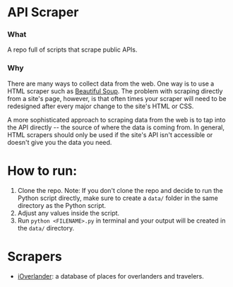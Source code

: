 # API Scraper

### What
A repo full of scripts that scrape public APIs.

### Why
There are many ways to collect data from the web. One way is to use a HTML scraper such as [Beautiful Soup](https://beautiful-soup-4.readthedocs.io/en/latest/). The problem with scraping directly from a site's page, however, is that often times your scraper will need to be redesigned after every major change to the site's HTML or CSS.

A more sophisticated approach to scraping data from the web is to tap into the API directly -- the source of where the data is coming from. In general, HTML scrapers should only be used if the site's API isn't accessible or doesn't give you the data you need.

# How to run:
1. Clone the repo. Note: If you don't clone the repo and decide to run the Python script directly, make sure to create a `data/` folder in the same directory as the Python script.
2. Adjust any values inside the script.
2. Run `python <FILENAME>.py` in terminal and your output will be created in the `data/` directory.

# Scrapers
- [iOverlander](https://github.com/colestriler/api-scraper/blob/main/iOverlander.py): a database of places for overlanders and travelers.
